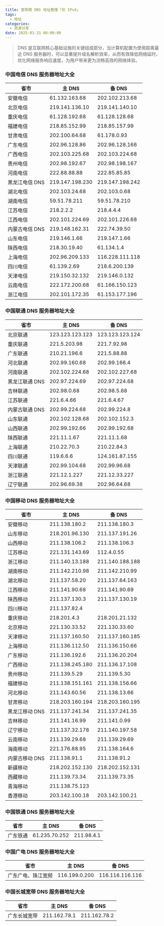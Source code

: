 ```yaml
---
title: 宽带商 DNS 地址整理「仅 IPv4」
tags:
  - 地址
categories:
  - 资源分享
date: 2025-01-31 00:00:00
---
```


> DNS 是互联网核心基础设施的关键组成部分，当计算机配置为使用距离最近 DNS 服务器时，可以显著提升域名解析效率，从而有效降低网络延时，优化网络服务响应速度，为用户带来更为流畅高效的网络体验。

<!-- more -->

### 中国电信 DNS 服务器地址大全

| 省市 | 主 DNS | 备 DNS |
| - | - | - |
| 安徽电信 | 61.132.163.68 | 202.102.213.68 |
| 北京电信 | 219.141.136.10 | 219.141.140.10 |
| 重庆电信 | 61.128.192.68 | 61.128.128.68 |
| 福建电信 | 218.85.152.99 | 218.85.157.99 |
| 甘肃电信 | 202.100.64.68 | 61.178.0.93 |
| 广东电信 | 202.96.128.86 | 202.96.128.166 |
| 广西电信 | 202.103.225.68 | 202.103.224.68 |
| 贵州电信 | 202.98.192.67 | 202.98.198.167 |
| 河南电信 | 222.88.88.88 | 222.85.85.85 |
| 黑龙江电信 DNS | 219.147.198.230 | 219.147.198.242 |
| 湖北电信 | 202.103.24.68 | 202.103.0.68 |
| 湖南电信 | 59.51.78.211 | 59.51.78.210 |
| 江苏电信 | 218.2.2.2 | 218.4.4.4 |
| 江西电信 | 202.101.224.69 | 202.101.226.68 |
| 内蒙古电信 DNS | 219.148.162.31 | 222.74.39.50 |
| 山东电信 | 219.146.1.66 | 219.147.1.66 |
| 陕西电信 | 218.30.19.40 | 61.134.1.4 |
| 上海电信 | 202.96.209.133 | 116.228.111.118 |
| 四川电信 | 61.139.2.69 | 218.6.200.139 |
| 天津电信 | 219.150.32.132 | 219.146.0.132 |
| 云南电信 | 222.172.200.68 | 61.166.150.123 |
| 浙江电信 | 202.101.172.35 | 61.153.177.196 |

### 中国联通 DNS 服务器地址大全

| 省市 | 主 DNS | 备 DNS |
| - | - | - |
| 北京联通 | 123.123.123.123 | 123.123.123.124 |
| 重庆联通 | 221.5.203.98 | 221.7.92.98 |
| 广东联通 | 210.21.196.6 | 221.5.88.88 |
| 河北联通 | 202.99.160.68 | 202.99.166.4 |
| 河南联通 | 202.102.224.68 | 202.102.227.68 |
| 黑龙江联通 DNS | 202.97.224.69 | 202.97.224.68 |
| 吉林联通 | 202.98.0.68 | 202.98.5.68 |
| 江苏联通 | 221.6.4.66 | 221.6.4.67 |
| 内蒙古联通 DNS | 202.99.224.68 | 202.99.224.8 |
| 山东联通 | 202.102.128.68 | 202.102.152.3 |
| 山西联通 | 202.99.192.66 | 202.99.192.68 |
| 陕西联通 | 221.11.1.67 | 221.11.1.68 |
| 上海联通 | 210.22.70.3 | 210.22.84.3 |
| 四川联通 | 119.6.6.6 | 124.161.87.155 |
| 天津联通 | 202.99.104.68 | 202.99.96.68 |
| 浙江联通 | 221.12.1.227 | 221.12.33.227 |
| 辽宁联通 | 202.96.69.38 | 202.96.64.68 |

### 中国移动 DNS 服务器地址大全

| 省市 | 主 DNS | 备 DNS |
| - | - | - |
| 安徽移动 | 211.138.180.2 | 211.138.180.3 |
| 山东移动 | 218.201.96.130 | 211.137.191.26 |
| 山西移动 | 211.138.106.2 | 211.138.106.3 |
| 江苏移动 | 221.131.143.69 | 112.4.0.55 |
| 浙江移动 | 211.140.13.188 | 211.140.188.188 |
| 湖南移动 | 211.142.210.98 | 211.142.210.99 |
| 湖北移动 | 211.137.58.20 | 211.137.64.163 |
| 江西移动 | 211.141.90.68 | 211.141.90.69 |
| 陕西移动 | 211.137.130.3 | 211.137.130.19 |
| 四川移动 | 211.137.82.4 | |
| 重庆移动 | 218.201.4.3 | 218.201.21.132 |
| 北京移动 | 221.130.33.52 | 221.130.33.60 |
| 天津移动 | 211.137.160.50 | 211.137.160.185 |
| 上海移动 | 211.136.112.50 | 211.136.150.66 |
| 广东移动 | 211.136.192.6 | 211.136.20.204 |
| 广西移动 | 211.138.245.180 | 211.136.17.108 |
| 贵州移动 | 211.139.5.29 | 211.139.5.30 |
| 福建移动 | 211.138.151.161 | 211.138.156.66 |
| 河北移动 | 211.143.60.56 | 211.138.13.66 |
| 甘肃移动 | 218.203.160.194 | 218.203.160.195 |
| 黑龙江移动 DNS | 211.137.241.34 | 211.137.241.35 |
| 吉林移动 | 211.141.16.99 | 211.141.0.99 |
| 辽宁移动 | 211.137.32.178 | 211.140.197.58 |
| 云南移动 | 211.139.29.68 | 211.139.29.69 |
| 海南移动 | 221.176.88.95 | 211.138.164.6 |
| 内蒙古移动 DNS | 211.138.91.1 | 211.138.91.2 |
| 新疆移动 | 218.202.152.130 | 218.202.152.131 |
| 西藏移动 | 211.139.73.34 | 211.139.73.35 |
| 青海移动 | 211.138.75.123 | |
| 香港移动 | 203.142.100.18 | 203.142.100.21 |

### 中国铁通 DNS 服务器地址大全

| 省市 | 主 DNS | 备 DNS |
| - | - | - |
| 广东铁通 | 61.235.70.252 | 211.98.4.1 |

### 中国广电 DNS 服务器地址大全

| 省市 | 主 DNS | 备 DNS |
| - | - | - |
| 广东广电、珠江宽频 | 116.199.0.200 | 116.116.116.116 |

### 中国长城宽带 DNS 服务器地址大全

| 省市 | 主 DNS | 备 DNS |
| - | - | - |
| 广东长城宽带 | 211.162.78.1 | 211.162.78.2 |